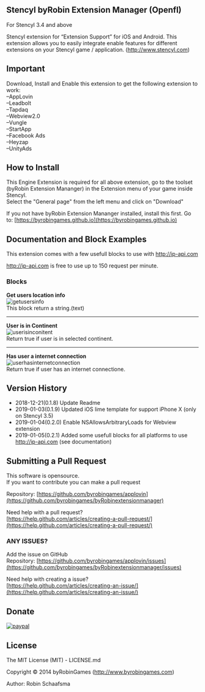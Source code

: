 ## Stencyl byRobin Extension Manager (Openfl)

For Stencyl 3.4 and above

Stencyl extension for “Extension Support”  for iOS and Android. This extension allows you to easily integrate enable features for different extensions on your Stencyl game / application. (http://www.stencyl.com)

## Important

Download, Install and Enable this extension to get the following extension to work:<br>
–AppLovin<br> 
–Leadbolt<br> 
–Tapdaq<br> 
–Webview2.0<br> 
–Vungle<br> 
–StartApp<br> 
–Facebook Ads<br> 
–Heyzap<br> 
–UnityAds<br> 

## How to Install

This Engine Extension is required for all above extension, go to the toolset (byRobin Extension Mananger) in the Extension menu of your game inside Stencyl.<br/>
Select the "General page" from the left menu and click on "Download"

If you not have byRobin Extension Mananger installed, install this first.
Go to: [https://byrobingames.github.io](https://byrobingames.github.io)

## Documentation and Block Examples

This extension comes with a few usefull blocks to use with http://ip-api.com

http://ip-api.com is free to use up to 150 request per minute.

### Blocks

**Get users location info** <br/>
  ![getusersinfo](https://byrobingames.github.io/img/byrobinextensionmanager/getusersinfo.png)<br/>
  This block return a string.(text)
  
  <hr/>
  
  **User is in Continent** <br/>
  ![userisinconitent](https://byrobingames.github.io/img/byrobinextensionmanager/userisinconitent.png)<br/>
  Return true if user is in selected continent.
  
  <hr/>
  
  **Has user a internet connection** <br/>
  ![userhasinternetconnection](https://byrobingames.github.io/img/byrobinextensionmanager/userhasinternetconnection.png)<br/>
  Return true if user has an internet connectione.
  
## Version History

- 2018-12-21(0.1.8) Update Readme
- 2019-01-03(0.1.9) Updated iOS  lime template for support iPhone X (only on Stencyl 3.5)
- 2019-01-04(0.2.0) Enable NSAllowsArbitraryLoads for Webview extension
- 2019-01-05(0.2.1) Added some usefull blocks for all platforms to use http://ip-api.com (see documentation)

## Submitting a Pull Request

This software is opensource.<br/>
If you want to contribute you can make a pull request

Repository: [https://github.com/byrobingames/applovin](https://github.com/byrobingames/byRobinextensionmanager)

Need help with a pull request?<br/>
[https://help.github.com/articles/creating-a-pull-request/](https://help.github.com/articles/creating-a-pull-request/)

### ANY ISSUES?

Add the issue on GitHub<br/>
Repository: [https://github.com/byrobingames/applovin/issues](https://github.com/byrobingames/byRobinextensionmanager/issues)

Need help with creating a issue?<br/>
[https://help.github.com/articles/creating-an-issue/](https://help.github.com/articles/creating-an-issue/)

## Donate

[![paypal](https://www.paypalobjects.com/en_US/i/btn/btn_donateCC_LG.gif)](https://www.paypal.com/cgi-bin/webscr?cmd=_s-xclick&hosted_button_id=HKLGFCAGKBMFL)<br />


## License

The MIT License (MIT) - LICENSE.md

Copyright © 2014 byRobinGames (http://www.byrobingames.com)

Author: Robin Schaafsma
